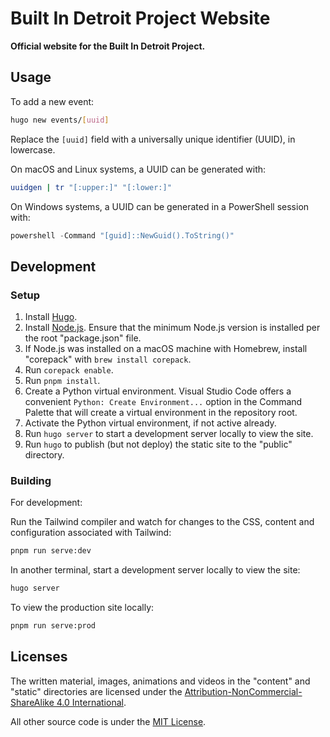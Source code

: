 # Built In Detroit Project Website

**Official website for the Built In Detroit Project.**

## Usage

To add a new event:

```sh
hugo new events/[uuid]
```

Replace the `[uuid]` field with a universally unique identifier (UUID), in
lowercase.

On macOS and Linux systems, a UUID can be generated with:

```sh
uuidgen | tr "[:upper:]" "[:lower:]"
```

On Windows systems, a UUID can be generated in a PowerShell session with:

```ps1
powershell -Command "[guid]::NewGuid().ToString()"
```

## Development

### Setup

1. Install [Hugo](https://gohugo.io/installation/).
1. Install [Node.js](https://nodejs.org/en). Ensure that the minimum Node.js version is installed per the root "package.json" file.
1. If Node.js was installed on a macOS machine with Homebrew, install "corepack" with `brew install corepack`.
1. Run `corepack enable`.
1. Run `pnpm install`.
1. Create a Python virtual environment. Visual Studio Code offers a convenient `Python: Create Environment...` option in the Command Palette that will create a virtual environment in the repository root.
1. Activate the Python virtual environment, if not active already.
1. Run `hugo server` to start a development server locally to view the site.
1. Run `hugo` to publish (but not deploy) the static site to the "public" directory.

### Building

For development:

Run the Tailwind compiler and watch for changes to the CSS, content and configuration associated with Tailwind:

```sh
pnpm run serve:dev
```

In another terminal, start a development server locally to view the site:

```sh
hugo server
```

To view the production site locally:

```sh
pnpm run serve:prod
```

## Licenses

The written material, images, animations and videos in the "content" and "static" directories are licensed
under the [Attribution-NonCommercial-ShareAlike 4.0 International](./LICENSE-CONTENT).

All other source code is under the [MIT License](./LICENSE).
